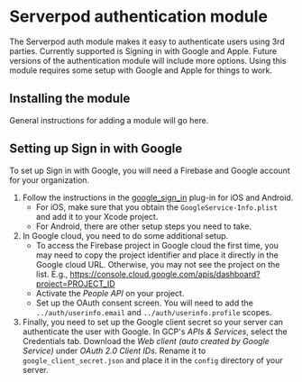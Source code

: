 # Serverpod authentication module
The Serverpod auth module makes it easy to authenticate users using 3rd parties. Currently supported is Signing in with Google and Apple. Future versions of the authentication module will include more options. Using this module requires some setup with Google and Apple for things to work.

## Installing the module
General instructions for adding a module will go here.

## Setting up Sign in with Google
To set up Sign in with Google, you will need a Firebase and Google account for your organization.

1. Follow the instructions in the [google_sign_in](https://pub.dev/packages/google_sign_in) plug-in for iOS and Android.
   - For iOS, make sure that you obtain the `GoogleService-Info.plist` and add it to your Xcode project.
   - For Android, there are other setup steps you need to take.
2. In Google cloud, you need to do some additional setup.
   - To access the Firebase project in Google cloud the first time, you may need to copy the project identifier and place it directly in the Google cloud URL. Otherwise, you may not see the project on the list. E.g., https://console.cloud.google.com/apis/dashboard?project=PROJECT_ID
   - Activate the _People API_ on your project.
   - Set up the OAuth consent screen. You will need to add the `../auth/userinfo.email` and `../auth/userinfo.profile` scopes.
3. Finally, you need to set up the Google client secret so your server can authenticate the user with Google. In GCP's _APIs & Services_, select the Credentials tab. Download the _Web client (auto created by Google Service)_ under _OAuth 2.0 Client IDs_. Rename it to `google_client_secret.json` and place it in the `config` directory of your server.
